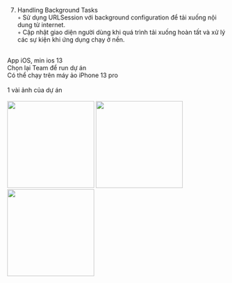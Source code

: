 7. Handling Background Tasks<br/>
◦ Sử dụng URLSession với background configuration để tải xuống nội dung từ internet.<br/>
◦ Cập nhật giao diện người dùng khi quá trình tải xuống hoàn tất và xử lý các sự kiện khi ứng dụng chạy ở nền.<br/>
<br>
App iOS, min ios 13<br/>
Chọn lại Team để run dự án<br/>
Có thể chạy trên máy ảo iPhone 13 pro<br/>
<br>
1 vài ảnh của dự án<br>
<br>
<img src="https://github.com/user-attachments/assets/e37b1618-5ca2-4818-a629-77d9b0ca40ff" width="200" />
<img src="https://github.com/user-attachments/assets/e112fc7e-7b89-4925-89d6-add82685e47c" width="200" />
<img src="https://github.com/user-attachments/assets/f666f9bb-568c-4278-889a-bdd4fa415f73" width="200" />
